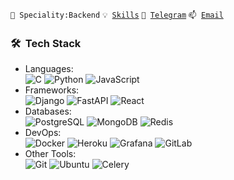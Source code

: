 <code>👷 Speciality:Backend</code>
<code>💡 [Skills](SKILLS.md)</code>
<code>💬 [Telegram](https://t.me/yijiyman)</code>
<code>📫 [Email](mailto:al.chumakov96@gmail.com)</code>


<h3> 🛠 &nbsp;Tech Stack</h3>

- Languages:<br>
![C](https://img.shields.io/badge/-C-333333?style=flat&logo=C&style=flat)
![Python](https://img.shields.io/badge/-Python-333333?style=flat&logo=python)
![JavaScript](https://img.shields.io/badge/-JavaScript-333333?style=flat&logo=JavaScript&style=flat)
- Frameworks:<br>
![Django](https://img.shields.io/badge/-Django-333333?style=flat&logo=django)
![FastAPI](https://img.shields.io/badge/-FastAPI-333333?style=flat&logo=fastapi)
![React](https://img.shields.io/badge/-React-333333?style=flat&logo=react)
- Databases:<br>
![PostgreSQL](https://img.shields.io/badge/-PostgreSQL-333333?style=flat&logo=postgresql)
![MongoDB](https://img.shields.io/badge/-MongoDB-333333?style=flat&logo=mongodb)
![Redis](https://img.shields.io/badge/-Redis-333333?style=flat&logo=Redis)
- DevOps:<br>
![Docker](https://img.shields.io/badge/-Docker-333333?style=flat&logo=Docker)
![Heroku](https://img.shields.io/badge/-Heroku-333333?style=flat&logo=Heroku)
![Grafana](https://img.shields.io/badge/-Grafana-333333?style=flat&logo=Grafana)
![GitLab](https://img.shields.io/badge/-GitLab-333333?style=flat&logo=GitLab)
- Other Tools:<br>
![Git](https://img.shields.io/badge/-Git-333333?style=flat&logo=git)
![Ubuntu](https://img.shields.io/badge/-Ubuntu-333333?style=flat&logo=Ubuntu)
![Celery](https://img.shields.io/badge/-Celery-333333?style=flat&logo=Celery)

